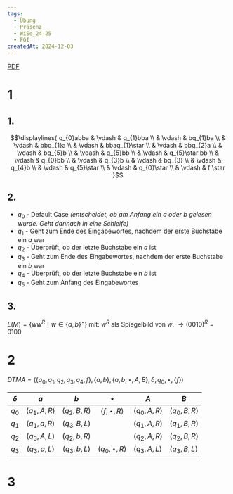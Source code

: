 ```yaml
---
tags:
  - Übung
  - Präsenz
  - WiSe_24-25
  - FGI
createdAt: 2024-12-03
---
```

[PDF](Uebung_07.pdf)
# 1
## 1.
$$\displaylines{
q_{0}abba & \vdash & q_{1}bba \\
& \vdash & bq_{1}ba \\
& \vdash & bbq_{1}a \\
& \vdash & bbaq_{1}\star  \\
& \vdash & bbq_{2}a \\
& \vdash & bq_{5}b \\
& \vdash & q_{5}bb \\
& \vdash & q_{5}\star bb \\
& \vdash & q_{0}bb \\
& \vdash & q_{3}b \\
& \vdash & bq_{3} \\
& \vdash & q_{4}b \\
& \vdash & q_{5}\star  \\
& \vdash & q_{0}\star  \\
& \vdash & f \star
}$$

## 2.
- $q_{0}$ - Default Case _(entscheidet, ob am Anfang ein $a$ oder $b$ gelesen wurde. Geht dannach in eine Schleife)_
- $q_{1}$ - Geht zum Ende des Eingabewortes, nachdem der erste Buchstabe ein $a$ war
- $q_{2}$ - Überprüft, ob der letzte Buchstabe ein $a$ ist
- $q_{3}$ - Geht zum Ende des Eingabewortes, nachdem der erste Buchstabe ein $b$ war
- $q_{4}$ - Überprüft, ob der letzte Buchstabe ein $b$ ist
- $q_{5}$ - Geht zum Anfang des Eingabewortes

## 3.
$L(M)=\{ ww^R \mid w \in \{ a,b \}^\star \}$ mit:
$w^R$ als Spiegelbild von $w$. $\to(0010)^R = 0100$

# 2
$DTM A=(\{ q_{0},q_{1},q_{2},q_{3},q_{4},f \},\{ a,b \}, \{ a,b,\star,A,B \},\delta,q_{0},\star,\{ f \})$

| $\delta$ |     $a$     |     $b$     |     $\star$     | $A$             | $B$             |
| -------- | :---------: | :---------: | :-------------: | --------------- | --------------- |
| $q_0$    | $(q_1,A,R)$ | $(q_2,B,R)$ |  $(f,\star,R)$  | $(q_{0}, A, R)$ | $(q_{0}, B, R)$ |
| $q_1$    | $(q_1,a,R)$ | $(q_3,B,L)$ |                 | $(q_1,A,R)$     | $(q_1,B,R)$     |
| $q_2$    | $(q_3,A,L)$ | $(q_2,b,R)$ |                 | $(q_2,A,R)$     | $(q_2,B,R)$     |
| $q_3$    | $(q_3,a,L)$ | $(q_3,b,L)$ | $(q_0,\star,R)$ | $(q_3,A,L)$     | $(q_3,B,L)$     |
# 3
